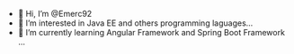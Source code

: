 - 👋 Hi, I’m @Emerc92
- 👀 I’m interested in Java EE and others programming laguages...
- 🌱 I’m currently learning Angular Framework and Spring Boot Framework ...


<!---
Emerc92/Emerc92 is a ✨ special ✨ repository because its `README.md` (this file) appears on your GitHub profile.
You can click the Preview link to take a look at your changes.
--->

